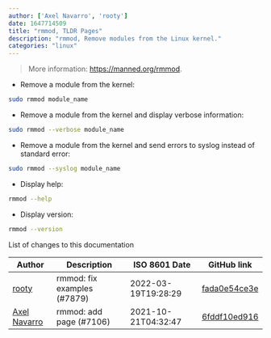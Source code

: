 ```yaml
---
author: ['Axel Navarro', 'rooty']
date: 1647714509
title: "rmmod, TLDR Pages"
description: "rmmod, Remove modules from the Linux kernel."
categories: "linux"
---
```

> More information: <https://manned.org/rmmod>.

- Remove a module from the kernel:

```bash
sudo rmmod module_name
```

- Remove a module from the kernel and display verbose information:

```bash
sudo rmmod --verbose module_name
```

- Remove a module from the kernel and send errors to syslog instead of standard error:

```bash
sudo rmmod --syslog module_name
```

- Display help:

```bash
rmmod --help
```

- Display version:

```bash
rmmod --version
```
List of changes to this documentation


Author | Description | ISO 8601 Date | GitHub link
------|-----|-----|-----
[rooty](mailto:84267917+rootremoval@users.noreply.github.com) | rmmod: fix examples (#7879) | 2022-03-19T19:28:29 | [fada0e54ce3e](https://github.com/tldr-pages/tldr/commit/fada0e54ce3e9375f7a567d3baad9dd83b6e7189)
[Axel Navarro](mailto:navarroaxel@gmail.com) | rmmod: add page (#7106) | 2021-10-21T04:32:47 | [6fddf10ed916](https://github.com/tldr-pages/tldr/commit/6fddf10ed916cec0a86d5570ea9519fb3b5c24db)

